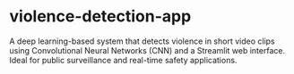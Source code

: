 # violence-detection-app
A deep learning-based system that detects violence in short video clips using Convolutional Neural Networks (CNN) and a Streamlit web interface. Ideal for public surveillance and real-time safety applications.
